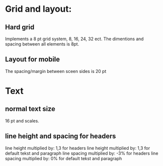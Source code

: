 # Grid and layout:

## Hard grid
Implements a 8 pt grid system, 8, 16, 24, 32 ect.
The dimentions and spacing between all elements is 8pt.

## Layout for mobile
The spacing/margin between sceen sides is 20 pt

# Text

## normal text size
16 pt and scales.

## line height and spacing for headers
line height multiplied by: 1,3  for headers
line height multiplied by: 1,3  for default tekst and paragraph
line spacing multiplied by: -3% for headers
line spacing multiplied by: 0%  for default tekst and paragraph
